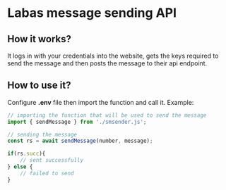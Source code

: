 # Labas message sending API
## How it works?
It logs in with your credentials into the website, gets the keys required to send the message and then posts the message to their api endpoint.
## How to use it?
Configure **.env** file then import the function and call it. Example:
```js
// importing the function that will be used to send the message
import { sendMessage } from './smsender.js';

// sending the message
const rs = await sendMessage(number, message);

if(rs.succ){
    // sent successfully
} else {
    // failed to send
}
```
